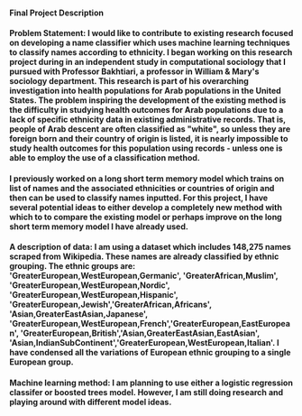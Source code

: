 #### Final Project Description

#### Problem Statement: I would like to contribute to existing research focused on developing a name classifier which uses machine learning techniques to classify names according to ethnicity. I began working on this research project during in an independent study in computational sociology that I pursued with Professor Bakhtiari, a professor in William & Mary's sociology department. This research is part of his overarching investigation into health populations for Arab populations in the United States. The problem inspiring the development of the existing method is the difficulty in studying health outcomes for Arab populations due to a lack of specific ethnicity data in existing administrative records. That is, people of Arab descent are often classified as "white", so unless they are foreign born and their country of origin is listed, it is nearly impossible to study health outcomes for this population using records - unless one is able to employ the use of a classification method. 

#### I previously worked on a long short term memory model which trains on list of names and the associated ethnicities or countries of origin and then can be used to classify names inputted. For this project, I have several potential ideas to either develop a completely new method with which to to compare the existing model or perhaps improve on the long short term memory model I have already used.

#### A description of data: I am using a dataset which includes 148,275 names scraped from Wikipedia. These names are already classified by ethnic grouping. The ethnic groups are: 'GreaterEuropean,WestEuropean,Germanic', 'GreaterAfrican,Muslim', 'GreaterEuropean,WestEuropean,Nordic', 'GreaterEuropean,WestEuropean,Hispanic', 'GreaterEuropean,Jewish','GreaterAfrican,Africans', 'Asian,GreaterEastAsian,Japanese', 'GreaterEuropean,WestEuropean,French','GreaterEuropean,EastEuropean', 'GreaterEuropean,British','Asian,GreaterEastAsian,EastAsian', 'Asian,IndianSubContinent','GreaterEuropean,WestEuropean,Italian'. I have condensed all the variations of European ethnic grouping to a single European group. 

#### Machine learning method: I am planning to use either a logistic regression classifer or boosted trees model. However, I am still doing research and playing around with different model ideas.

